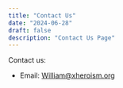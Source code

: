 ```yaml
---
title: "Contact Us"
date: "2024-06-28"
draft: false
description: "Contact Us Page"
---
```


Contact us:
- Email: William@xheroism.org
  
